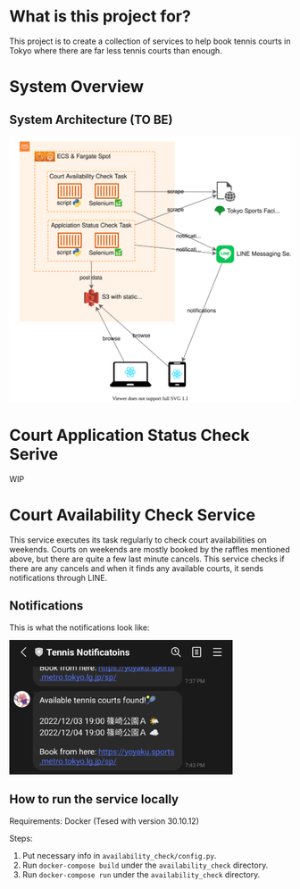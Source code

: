 # What is this project for?
This project is to create a collection of services to help book tennis courts in Tokyo where there are far less tennis courts than enough. 


# System Overview

## System Architecture (TO BE)

![diagram](docs/system_diagram.svg)



# Court Application Status Check Serive
WIP


# Court Availability Check Service
This service executes its task regularly to check court availabilities on weekends. Courts on weekends are mostly booked by the raffles mentioned above, but there are quite a few last minute cancels. This service checks if there are any cancels and when it finds any available courts, it sends notifications through LINE.

## Notifications
This is what the notifications look like:

<img src="docs/notification_example.png" width="400">

## How to run the service locally

Requirements: Docker (Tesed with version 30.10.12)

Steps:
1. Put necessary info in `availability_check/config.py`.
2. Run `docker-compose build` under the `availability_check` directory.
3. Run `docker-compose run` under the `availability_check` directory.










